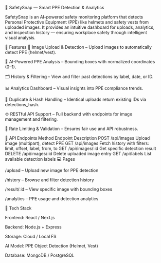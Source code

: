 🦺 SafetySnap — Smart PPE Detection & Analytics

SafetySnap is an AI-powered safety monitoring platform that detects Personal Protective Equipment (PPE) like helmets and safety vests from uploaded images. It provides an intuitive dashboard for uploads, analytics, and inspection history — ensuring workplace safety through intelligent visual analysis.

🚀 Features
📸 Image Upload & Detection – Upload images to automatically detect PPE (helmet/vest).

🧠 AI-Powered PPE Analysis – Bounding boxes with normalized coordinates (0–1).

🗂 History & Filtering – View and filter past detections by label, date, or ID.

📊 Analytics Dashboard – Visual insights into PPE compliance trends.

🔐 Duplicate & Hash Handling – Identical uploads return existing IDs via detections_hash.

⚙️ RESTful API Support – Full backend with endpoints for image management and filtering.

🚫 Rate Limiting & Validation – Ensures fair use and API robustness.

📑 API Endpoints Method Endpoint Description POST /api/images Upload image (multipart), detect PPE GET /api/images Fetch history with filters: limit, offset, label, from, to GET /api/images/:id Get specific detection result DELETE /api/images/:id Delete uploaded image entry GET /api/labels List available detection labels 💻 Pages

/upload – Upload new image for PPE detection

/history – Browse and filter detection history

/result/:id – View specific image with bounding boxes

/analytics – PPE usage and detection analytics

🧩 Tech Stack

Frontend: React / Next.js

Backend: Node.js + Express

Storage: Cloud / Local FS

AI Model: PPE Object Detection (Helmet, Vest)

Database: MongoDB / PostgreSQL




